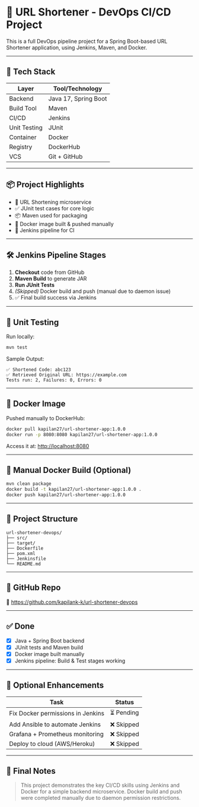 # 🚀 URL Shortener - DevOps CI/CD Project

This is a full DevOps pipeline project for a Spring Boot-based URL Shortener application, using Jenkins, Maven, and Docker.

---

## 🧰 Tech Stack

| Layer        | Tool/Technology                   |
|--------------|------------------------------------|
| Backend      | Java 17, Spring Boot               |
| Build Tool   | Maven                              |
| CI/CD        | Jenkins                            |
| Unit Testing | JUnit                              |
| Container    | Docker                             |
| Registry     | DockerHub                          |
| VCS          | Git + GitHub                       |

---

## 📦 Project Highlights

- 🔗 URL Shortening microservice
- ✅ JUnit test cases for core logic
- 📦 Maven used for packaging
- 🐳 Docker image built & pushed manually
- 🔁 Jenkins pipeline for CI

---

## 🛠️ Jenkins Pipeline Stages

1. **Checkout** code from GitHub
2. **Maven Build** to generate JAR
3. **Run JUnit Tests**
4. *(Skipped)* Docker build and push (manual due to daemon issue)
5. ✅ Final build success via Jenkins

---

## 🧪 Unit Testing

Run locally:

```bash
mvn test
```

Sample Output:

```
✅ Shortened Code: abc123
✅ Retrieved Original URL: https://example.com
Tests run: 2, Failures: 0, Errors: 0
```

---

## 🐳 Docker Image

Pushed manually to DockerHub:

```bash
docker pull kapilan27/url-shortener-app:1.0.0
docker run -p 8080:8080 kapilan27/url-shortener-app:1.0.0
```

Access it at: [http://localhost:8080](http://localhost:8080)

---

## 🔧 Manual Docker Build (Optional)

```bash
mvn clean package
docker build -t kapilan27/url-shortener-app:1.0.0 .
docker push kapilan27/url-shortener-app:1.0.0
```

---

## 📁 Project Structure

```
url-shortener-devops/
├── src/
├── target/
├── Dockerfile
├── pom.xml
├── Jenkinsfile
└── README.md
```

---

## 📌 GitHub Repo

🔗 https://github.com/kapilank-k/url-shortener-devops

---

## ✅ Done

- [x] Java + Spring Boot backend
- [x] JUnit tests and Maven build
- [x] Docker image built manually
- [x] Jenkins pipeline: Build & Test stages working

---

## 🧪 Optional Enhancements

| Task                             | Status     |
|----------------------------------|------------|
| Fix Docker permissions in Jenkins| ⏳ Pending |
| Add Ansible to automate Jenkins  | ❌ Skipped |
| Grafana + Prometheus monitoring  | ❌ Skipped |
| Deploy to cloud (AWS/Heroku)     | ❌ Skipped |

---

## 🏁 Final Notes

> This project demonstrates the key CI/CD skills using Jenkins and Docker for a simple backend microservice.
> Docker build and push were completed manually due to daemon permission restrictions.

